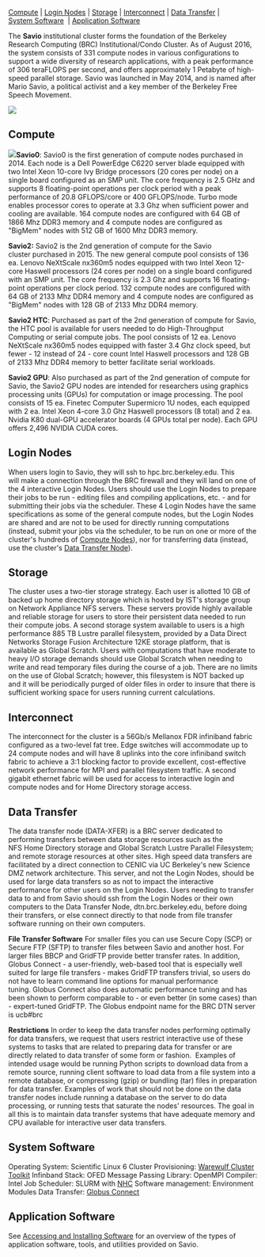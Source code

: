 [Compute](#Compute) | [Login Nodes](#Login_Nodes) | [Storage](#Storage) | [Interconnect](#Interconnect) | [Data Transfer](#Data_Transfer) | [System Software](#System_Software)  | [Application Software](#Application_Software)

The **Savio** institutional cluster forms the foundation of the Berkeley Research Computing (BRC) Institutional/Condo Cluster. As of August 2016, the system consists of 331 compute nodes in various configurations to support a wide diversity of research applications, with a peak performance of 306 teraFLOPS per second, and offers approximately 1 Petabyte of high-speed parallel storage. Savio was launched in May 2014, and is named after Mario Savio, a political activist and a key member of the Berkeley Free Speech Movement.

![](/sites/default/files/SAVIO%20Overview.jpeg)

[]()

**Compute**
-----------

![](/sites/default/files/DellBlade.jpg)**Savio0**: Savio0 is the first generation of compute nodes purchased in 2014. Each node is a Dell PowerEdge C6220 server blade equipped with two Intel Xeon 10-core Ivy Bridge processors (20 cores per node) on a single board configured as an SMP unit. The core frequency is 2.5 GHz and supports 8 floating-point operations per clock period with a peak performance of 20.8 GFLOPS/core or 400 GFLOPS/node. Turbo mode enables processor cores to operate at 3.3 Ghz when sufficient power and cooling are available. 164 compute nodes are configured with 64 GB of 1866 Mhz DDR3 memory and 4 compute nodes are configured as "BigMem" nodes with 512 GB of 1600 Mhz DDR3 memory.

**Savio2:** Savio2 is the 2nd generation of compute for the Savio cluster purchased in 2015. The new general compute pool consists of 136 ea. Lenovo NeXtScale nx360m5 nodes equipped with two Intel Xeon 12-core Haswell processors (24 cores per node) on a single board configured with an SMP unit. The core frequency is 2.3 Ghz and supports 16 floating-point operations per clock period. 132 compute nodes are configured with 64 GB of 2133 Mhz DDR4 memory and 4 compute nodes are configured as "BigMem" nodes with 128 GB of 2133 Mhz DDR4 memory.

**Savio2 HTC**: Purchased as part of the 2nd generation of compute for Savio, the HTC pool is available for users needed to do High-Throughput Computing or serial compute jobs. The pool consists of 12 ea. Lenovo NeXtScale nx360m5 nodes equipped with faster 3.4 Ghz clock speed, but fewer - 12 instead of 24 - core count Intel Haswell processors and 128 GB of 2133 Mhz DDR4 memory to better facilitate serial workloads.

**Savio2 GPU**: Also purchased as part of the 2nd generation of compute for Savio, the Savio2 GPU nodes are intended for researchers using graphics processing units (GPUs) for computation or image processing. The pool consists of 15 ea. Finetec Computer Supermicro 1U nodes, each equipped with 2 ea. Intel Xeon 4-core 3.0 Ghz Haswell processors (8 total) and 2 ea. Nvidia K80 dual-GPU accelerator boards (4 GPUs total per node). Each GPU offers 2,496 NVIDIA CUDA cores.

[]()

**Login Nodes**
---------------

When users login to Savio, they will ssh to hpc.brc.berkeley.edu. This will make a connection through the BRC firewall and they will land on one of the 4 interactive Login Nodes. Users should use the Login Nodes to prepare their jobs to be run - editing files and compiling applications, etc. - and for submitting their jobs via the scheduler. These 4 Login Nodes have the same specifications as some of the general compute nodes, but the Login Nodes are shared and are not to be used for directly running computations (instead, submit your jobs via the scheduler, to be run on one or more of the cluster's hundreds of [Compute Nodes](#Compute)), nor for transferring data (instead, use the cluster's [Data Transfer Node](#Data_Transfer)).

[]()

**Storage**
-----------

The cluster uses a two-tier storage strategy. Each user is allotted 10 GB of backed up home directory storage which is hosted by IST's storage group on Network Appliance NFS servers. These servers provide highly available and reliable storage for users to store their persistent data needed to run their compute jobs. A second storage system available to users is a high performance 885 TB Lustre parallel filesystem, provided by a Data Direct Networks Storage Fusion Architecture 12KE storage platform, that is available as Global Scratch. Users with computations that have moderate to heavy I/O storage demands should use Global Scratch when needing to write and read temporary files during the course of a job. There are no limits on the use of Global Scratch; however, this filesystem is NOT backed up and it will be periodically purged of older files in order to insure that there is sufficient working space for users running current calculations.

[]()

**Interconnect**
----------------

The interconnect for the cluster is a 56Gb/s Mellanox FDR infiniband fabric configured as a two-level fat tree. Edge switches will accommodate up to 24 compute nodes and will have 8 uplinks into the core infiniband switch fabric to achieve a 3:1 blocking factor to provide excellent, cost-effective network performance for MPI and parallel filesystem traffic. A second gigabit ethernet fabric will be used for access to interactive login and compute nodes and for Home Directory storage access.

[]()

**Data Transfer**
-----------------

The data transfer node (DATA-XFER) is a BRC server dedicated to performing transfers between data storage resources such as the NFS Home Directory storage and Global Scratch Lustre Parallel Filesystem; and remote storage resources at other sites. High speed data transfers are facilitated by a direct connection to CENIC via UC Berkeley's new Science DMZ network architecture. This server, and not the Login Nodes, should be used for large data transfers so as not to impact the interactive performance for other users on the Login Nodes. Users needing to transfer data to and from Savio should ssh from the Login Nodes or their own computers to the Data Transfer Node, dtn.brc.berkeley.edu, before doing their transfers, or else connect directly to that node from file transfer software running on their own computers.

**File Transfer Software**
For smaller files you can use Secure Copy (SCP) or Secure FTP (SFTP) to transfer files between Savio and another host. For larger files BBCP and GridFTP provide better transfer rates. In addition, Globus Connect - a user-friendly, web-based tool that is especially well suited for large file transfers - makes GridFTP transfers trivial, so users do not have to learn command line options for manual performance tuning. Globus Connect also does automatic performance tuning and has been shown to perform comparable to - or even better (in some cases) than - expert-tuned GridFTP. The Globus endpoint name for the BRC DTN server is ucb\#brc

**Restrictions**
In order to keep the data transfer nodes performing optimally for data transfers, we request that users restrict interactive use of these systems to tasks that are related to preparing data for transfer or are directly related to data transfer of some form or fashion.  Examples of intended usage would be running Python scripts to download data from a remote source, running client software to load data from a file system into a remote database, or compressing (gzip) or bundling (tar) files in preparation for data transfer. Examples of work that should not be done on the data transfer nodes include running a database on the server to do data processing, or running tests that saturate the nodes' resources. The goal in all this is to maintain data transfer systems that have adequate memory and CPU available for interactive user data transfers.

[]()

**System Software**
-------------------

Operating System: Scientific Linux 6
Cluster Provisioning: [Warewulf Cluster Toolkit](http://warewulf.lbl.gov/trac)
Infinband Stack: OFED
Message Passing Library: OpenMPI
Compiler: Intel
Job Scheduler: SLURM with [NHC](http://go.lbl.gov/nhc/)
Software management: Environment Modules
Data Transfer: [Globus Connect](https://www.globus.org/)

[]()

**Application Software**
------------------------

See [Accessing and Installing Software](http://research-it.berkeley.edu/services/high-performance-computing/accessing-and-installing-software) for an overview of the types of application software, tools, and utilities provided on Savio.
